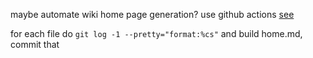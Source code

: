 maybe automate wiki home page generation? use github actions [see](https://spinscale.de/posts/2021-10-29-github-actions-updating-github-wiki-after-edit.html)

for each file do `git log -1 --pretty="format:%cs"` and build home.md, commit that
